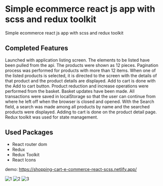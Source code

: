 # Simple ecommerce react js app with scss and redux toolkit
Simple ecommerce react js app with scss and redux toolkit

## Completed Features
Launched with application listing screen.
The elements to be listed have been pulled from the api.
The products were shown as 12 pieces. Pagination process was performed for products with more than 12 items.
When one of the listed products is selected, it is directed to the screen with the details of that product and the product details are displayed.
Add to cart is done with the Add to cart button.
Product reduction and increase operations were performed from the basket. Basket updates have been made.
All transactions were saved in localStorage so that the user can continue from where he left off when the browser is closed and opened.
With the Search field, a search was made among all products by name and the searched products were displayed.
Adding to cart is done on the product detail page.
Redux toolkit was used for state management.

## Used Packages
- React router dom
- Redux
- Redux Toolkit
- React Icons



demo: https://shopping-cart-e-commerce-react-scss.netlify.app/


![1](https://user-images.githubusercontent.com/91959780/210937869-156d7013-ba07-432f-9c7c-2a337f74e746.png)
![2](https://user-images.githubusercontent.com/91959780/210937880-2d2fc8b6-da9a-4967-94e9-24a2e76aa633.png)
![3](https://user-images.githubusercontent.com/91959780/210937903-7c1d5da6-ddda-45d8-8c7a-96db8755cdb1.png)

